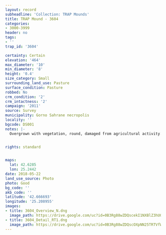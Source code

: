 ```yaml
---
layout: record
subheadline: 'Collection: TRAP Mounds'
title: TRAP Mound - 3604
categories:
- 3000-3999
header: no
tags:
- ''
trap_id: '3604'

certainty: Certain
elevation: '464'
max_diameter: '10'
min_diameter: '8'
height: '0.4'
size_category: Small
surrounding_land_use: Pasture
surface_condition: Pasture
robbed: No
crm_condition: '2'
crm_intactness: '2'
campaign: '2011'
source: Survey
municipality: Gorno Sahrane necropolis
locality: ''
bgcode: DS001
notes: |-
  Overgrown with vegetation, round, damaged from agricultural activity.


rights: standard


maps:
  lat: 42.6285
  lon: 25.2442
date: 2018-05-22
land_use_source: Photo
photo: Good
bg_code: ''
akb_code: ''
latitude: '42.666693'
longitude: '25.208955'
images:
- title: 3604_Overview_N.dng
  image_path: https://drive.google.com/uc?id=0B3Rg88wZDQscekI1NXBlZ3hUOGs
- title: 3604_Detail_RT1.dng
  image_path: https://drive.google.com/uc?id=0B3Rg88wZDQscOXpNN25TRTVfWjQ
---
```

